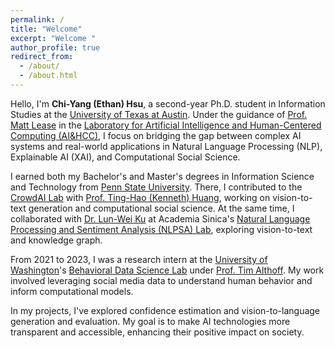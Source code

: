 ```yaml
---
permalink: /
title: "Welcome"
excerpt: "Welcome "
author_profile: true
redirect_from: 
  - /about/
  - /about.html
---
```


Hello, I'm **Chi-Yang (Ethan) Hsu**, a second-year Ph.D. student in Information Studies at the [University of Texas at Austin](https://www.utexas.edu/). Under the guidance of [Prof. Matt Lease](https://www.ischool.utexas.edu/~ml/) in the [Laboratory for Artificial Intelligence and Human-Centered Computing (AI&HCC)](https://ai.ischool.utexas.edu/), I focus on bridging the gap between complex AI systems and real-world applications in Natural Language Processing (NLP), Explainable AI (XAI), and Computational Social Science.

I earned both my Bachelor's and Master's degrees in Information Science and Technology from [Penn State University](https://www.psu.edu/). There, I contributed to the [CrowdAI Lab](https://crowd.ist.psu.edu/crowd-ai-lab.html) with [Prof. Ting-Hao (Kenneth) Huang](https://sites.psu.edu/kennethhuang/), working on vision-to-text generation and computational social science. At the same time, I collaborated with [Dr. Lun-Wei Ku](https://www.iis.sinica.edu.tw/pages/lwku/) at Academia Sinica's [Natural Language Processing and Sentiment Analysis (NLPSA) Lab](https://academiasinicanlplab.github.io), exploring vision-to-text and knowledge graph.

From 2021 to 2023, I was a research intern at the [University of Washington](https://www.washington.edu/)'s [Behavioral Data Science Lab](https://behavioral-data.github.io/) under [Prof. Tim Althoff](http://timalthoff.de/). My work involved leveraging social media data to understand human behavior and inform computational models.

In my projects, I've explored confidence estimation and vision-to-language generation and evaluation. My goal is to make AI technologies more transparent and accessible, enhancing their positive impact on society.


